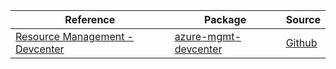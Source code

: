 | Reference | Package | Source |
|---|---|---|
|[Resource Management -  Devcenter](mgmt-devcenter-readme.md)|[azure-mgmt-devcenter](https://pypi.org/project/azure-mgmt-devcenter)|[Github](https://github.com/Azure/azure-sdk-for-python/blob/main/sdk/devcenter/azure-mgmt-devcenter)|
